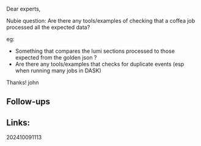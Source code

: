 Dear experts, 

  Nubie question: Are there any tools/examples of checking that a coffea job processed all the expected data? 

  eg: 
   - Something that compares the lumi sections processed to those expected from the golden json ?  
   - Are there any tools/examples that checks for duplicate events (esp when running many jobs in DASK)

Thanks!
john


## Follow-ups


## Links: 



202410091113
